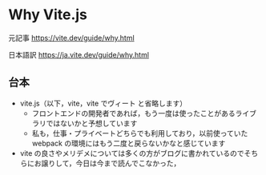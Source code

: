 # Why Vite.js

元記事
https://vite.dev/guide/why.html

日本語訳
https://ja.vite.dev/guide/why.html

## 台本

- vite.js（以下，vite，vite でヴィート と省略します）
  - フロントエンドの開発者であれば，もう一度は使ったことがあるライブラリではないかと予想しています
  - 私も，仕事・プライベートどちらでも利用しており，以前使っていた webpack の環境にはもう二度と戻らないかなと感じています
- vite の良さやメリデメについては多くの方がブログに書かれているのでそちらにお譲りして，今日は今まで読んでこなかった，
